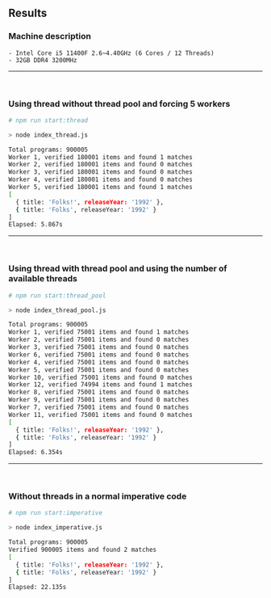 ## Results

### Machine description
```
- Intel Core i5 11400F 2.6~4.40GHz (6 Cores / 12 Threads)
- 32GB DDR4 3200MHz
```

<hr /><br />

### Using thread **without thread pool** and forcing 5 workers
```sh
# npm run start:thread

> node index_thread.js

Total programs: 900005
Worker 1, verified 180001 items and found 1 matches
Worker 2, verified 180001 items and found 0 matches
Worker 3, verified 180001 items and found 0 matches
Worker 4, verified 180001 items and found 0 matches
Worker 5, verified 180001 items and found 1 matches
[
  { title: 'Folks!', releaseYear: '1992' },
  { title: 'Folks', releaseYear: '1992' }
]
Elapsed: 5.867s
```

<hr /><br />

### Using thread **with thread pool** and using the number of available threads
```sh
# npm run start:thread_pool

> node index_thread_pool.js

Total programs: 900005
Worker 1, verified 75001 items and found 1 matches
Worker 2, verified 75001 items and found 0 matches
Worker 3, verified 75001 items and found 0 matches
Worker 6, verified 75001 items and found 0 matches
Worker 4, verified 75001 items and found 0 matches
Worker 5, verified 75001 items and found 0 matches
Worker 10, verified 75001 items and found 0 matches
Worker 12, verified 74994 items and found 1 matches
Worker 8, verified 75001 items and found 0 matches
Worker 9, verified 75001 items and found 0 matches
Worker 7, verified 75001 items and found 0 matches
Worker 11, verified 75001 items and found 0 matches
[
  { title: 'Folks!', releaseYear: '1992' },
  { title: 'Folks', releaseYear: '1992' }
]
Elapsed: 6.354s
```

<hr /><br />

### **Without threads** in a normal imperative code
```sh
# npm run start:imperative

> node index_imperative.js

Total programs: 900005
Verified 900005 items and found 2 matches
[
  { title: 'Folks!', releaseYear: '1992' },
  { title: 'Folks', releaseYear: '1992' }
]
Elapsed: 22.135s
```
